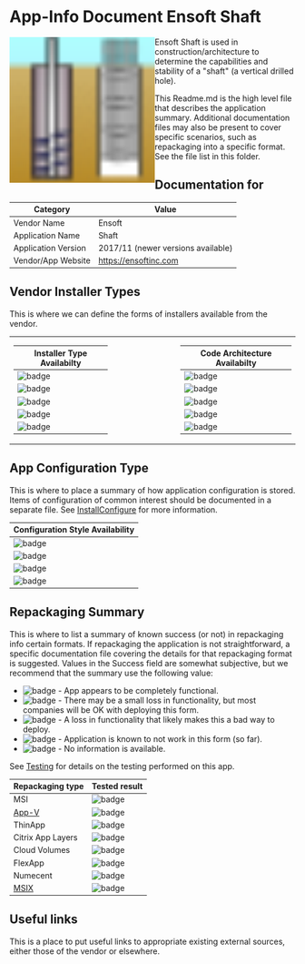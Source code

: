 # App-Info Document Ensoft Shaft

<div>

<img src="/media/AppIcons/WINSHTwoZeroOneSeven-256.png" align="left" height="256" alt="Shaft logo"  /> Ensoft Shaft is used in construction/architecture to determine the capabilities and stability of a "shaft" (a vertical drilled hole).

This Readme.md is the high level file that describes the application summary.  Additional documentation files may also be present to cover specific scenarios, such as repackaging into a specific format. See the file list in this folder.
 
</div>
<p> </p> 

## Documentation for

| Category | Value |
|-----|-------------------------------------------------------|
| Vendor Name | Ensoft |
| Application Name| Shaft |
| Application Version | 2017/11 (newer versions available)|
| Vendor/App Website| https://ensoftinc.com |



## Vendor Installer Types

This is where we can define the forms of installers available from the vendor. 
<table >
<tr>
<td>

| Installer Type Availabilty |
|----|
| ![badge](https://img.shields.io/badge/Setup%20Exe-Yes-green?style=for-the-badge) |
| ![badge](https://img.shields.io/badge/MSI-No-red?style=for-the-badge) |
| ![badge](https://img.shields.io/badge/AppX%2FBundle-No-red?style=for-the-badge) |
| ![badge](https://img.shields.io/badge/MSIX%2FBundle-No-red?style=for-the-badge) |
| ![badge](https://img.shields.io/badge/appinstaller-No-red?style=for-the-badge) |

</td>
<td width=100></td>
<td>

| Code Architecture Availabilty |
|----|
| ![badge](https://img.shields.io/badge/x86-No-red?style=for-the-badge) |
| ![badge](https://img.shields.io/badge/x64-Yes-green?style=for-the-badge) |
| ![badge](https://img.shields.io/badge/AnyCPU-No-red?style=for-the-badge) |
| ![badge](https://img.shields.io/badge/Arm-No-red?style=for-the-badge) |
| ![badge](https://img.shields.io/badge/Arm64-No-red?style=for-the-badge) |

</td>
</tr>
</table>

## App Configuration Type

This is where to place a summary of how application configuration is stored.  Items of configuration of common interest should be documented in a separate file. See [InstallConfigure](InstallConfigure.md) for more information.

| Configuration Style Availability |
|----
| ![badge](https://img.shields.io/badge/Registry-No-red?style=for-the-badge) |
| ![badge](https://img.shields.io/badge/File-Yes-green?style=for-the-badge) |
| ![badge](https://img.shields.io/badge/AD%2FGPO-No-red?style=for-the-badge) |
| ![badge](https://img.shields.io/badge/AAD%2FGPO-No-red?style=for-the-badge) |


## Repackaging Summary

This is where to list a summary of known success (or not) in repackaging info certain formats.  If repackaging the application is not straightforward, a specific documentation file covering the details for that repackaging format is suggested. Values in the Success field are somewhat subjective, but we recommend that the summary use the following value:

* ![badge](https://img.shields.io/badge/-Full%20Fidelity-brightgreen?style=for-the-badge) - App appears to be completely functional.
* ![badge](https://img.shields.io/badge/-High%20Confidence-green?style=for-the-badge) - There may be a small loss in functionality, but most companies will be OK with deploying this form.
* ![badge](https://img.shields.io/badge/-Mostly%20Works-yellow?style=for-the-badge) - A loss in functionality that likely makes this a bad way to deploy.
* ![badge](https://img.shields.io/badge/-Major%20Issues-critical?style=for-the-badge) - Application is known to not work in this form (so far).
* ![badge](https://img.shields.io/badge/-Unknown%2FUntested-lightgray?style=for-the-badge) - No information is available.

See [Testing](Testing.md) for details on the testing performed on this app.

| Repackaging type | Tested result |
|----|----|
| MSI | ![badge](https://img.shields.io/badge/-Unknown%2FUntested-lightgray?style=for-the-badge) |
| [App-V](Packaging-AppV.md) | ![badge](https://img.shields.io/badge/-Full%20Fidelity-brightgreen?style=for-the-badge) |
| ThinApp | ![badge](https://img.shields.io/badge/-Unknown%2FUntested-lightgray?style=for-the-badge) |
| Citrix App Layers | ![badge](https://img.shields.io/badge/-Unknown%2FUntested-lightgray?style=for-the-badge) |
| Cloud Volumes | ![badge](https://img.shields.io/badge/-Unknown%2FUntested-lightgray?style=for-the-badge) |
| FlexApp | ![badge](https://img.shields.io/badge/-Unknown%2FUntested-lightgray?style=for-the-badge) |
| Numecent | ![badge](https://img.shields.io/badge/-Unknown%2FUntested-lightgray?style=for-the-badge) |
| [MSIX](Packaging-MSIX.md) | ![badge](https://img.shields.io/badge/-Full%20Fidelity-brightgreen?style=for-the-badge) |

## Useful links
This is a place to put useful links to appropriate existing external sources, either those of the vendor or elsewhere.
